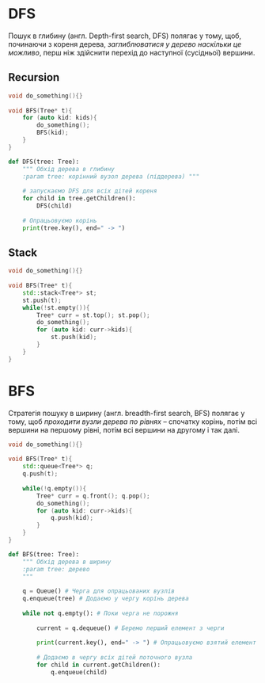 # DFS
Пошук в глибину (англ. Depth-first
search, DFS) полягає у тому, щоб,
починаючи з кореня дерева,
_заглиблюватися у дерево наскільки
це можливо_, перш ніж здійснити
перехід до наступної (сусідньої)
вершини.

## Recursion
```C++
void do_something(){}  
  
void BFS(Tree* t){  
    for (auto kid: kids){  
        do_something();  
        BFS(kid);  
    }
}
```

```python
def DFS(tree: Tree):
	""" Обхід дерева в глибину
	:param tree: корінний вузол дерева (піддерева) """
	
	# запускаємо DFS для всіх дітей кореня
	for child in tree.getChildren():
		DFS(child)
	
	# Опрацьовуємо корінь
	print(tree.key(), end=" -> ")
```
## Stack

```c++
void do_something(){}  
  
void BFS(Tree* t){  
    std::stack<Tree*> st;  
    st.push(t);  
    while(!st.empty()){  
        Tree* curr = st.top(); st.pop();  
        do_something();  
        for (auto kid: curr->kids){  
            st.push(kid);  
        }    
    }
}
```

# BFS
Стратегія пошуку в ширину (англ.
breadth-first search, BFS) полягає у
тому, щоб _проходити вузли дерева
по рівнях_ – спочатку корінь, потім
всі вершини на першому рівні, потім
всі вершини на другому і так далі.
```c++
void do_something(){}  
  
void BFS(Tree* t){  
    std::queue<Tree*> q;  
    q.push(t);  
  
    while(!q.empty()){  
        Tree* curr = q.front(); q.pop();  
        do_something();  
        for (auto kid: curr->kids){  
            q.push(kid);  
        } 
    }
}
```

```python
def BFS(tree: Tree):
	""" Обхід дерева в ширину
	:param tree: дерево
	"""
	
	q = Queue() # Черга для опрацьованих вузлів
	q.enqueue(tree) # Додаємо у чергу корінь дерева
	
	while not q.empty(): # Поки черга не порожня
	
		current = q.dequeue() # Беремо перший елемент з черги
		
		print(current.key(), end=" -> ") # Опрацьовуємо взятий елемент
		
		# Додаємо в чергу всіх дітей поточного вузла
		for child in current.getChildren():
			q.enqueue(child)
```